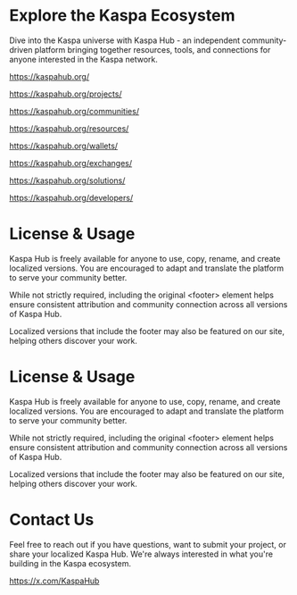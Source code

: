 # Explore the Kaspa Ecosystem
Dive into the Kaspa universe with Kaspa Hub - an independent community-driven platform bringing together resources, tools, and connections for anyone interested in the Kaspa network.

https://kaspahub.org/

https://kaspahub.org/projects/

https://kaspahub.org/communities/

https://kaspahub.org/resources/

https://kaspahub.org/wallets/

https://kaspahub.org/exchanges/

https://kaspahub.org/solutions/

https://kaspahub.org/developers/


# License & Usage

Kaspa Hub is freely available for anyone to use, copy, rename, and create localized versions. You are encouraged to adapt and translate the platform to serve your community better.

While not strictly required, including the original &lt;footer&gt; element helps ensure consistent attribution and community connection across all versions of Kaspa Hub.

Localized versions that include the footer may also be featured on our site, helping others discover your work.

# License & Usage

Kaspa Hub is freely available for anyone to use, copy, rename, and create localized versions. You are encouraged to adapt and translate the platform to serve your community better.

While not strictly required, including the original &lt;footer&gt; element helps ensure consistent attribution and community connection across all versions of Kaspa Hub.

Localized versions that include the footer may also be featured on our site, helping others discover your work.

# Contact Us

Feel free to reach out if you have questions, want to submit your project, or share your localized Kaspa Hub. We're always interested in what you're building in the Kaspa ecosystem.

https://x.com/KaspaHub
